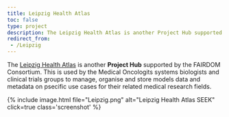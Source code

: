 ```yaml
---
title: Leipzig Health Atlas
toc: false
type: project
description: The Leipzig Health Atlas is another Project Hub supported by the FAIRDOM Consortium.
redirect_from:
 - /Leipzig
---
```




The [Leipzig Health Atlas](https://www.health-atlas.de) is another **Project Hub** supported by the FAIRDOM Consortium. This is used by the Medical Oncologits systems biologists and clinical trials groups to manage, organise and store models data and metadata on psecific use cases for their related medical research fields.



{% include image.html file="Leipzig.png" alt="Leipzig Health Atlas SEEK" click=true class='screenshot' %}

